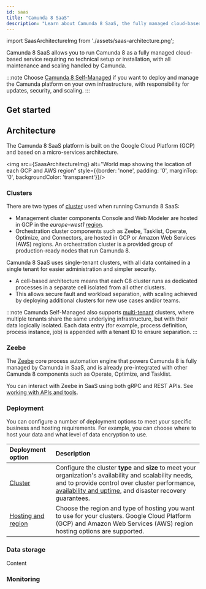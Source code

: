 ```yaml
---
id: saas
title: "Camunda 8 SaaS"
description: "Learn about Camunda 8 SaaS, the fully managed cloud-based service requiring no technical setup or installation, with maintenance and scaling is handled by Camunda."
---
```


import SaasArchitectureImg from './assets/saas-architecture.png';

Camunda 8 SaaS allows you to run Camunda 8 as a fully managed cloud-based service requiring no technical setup or installation, with all maintenance and scaling handled by Camunda.

:::note
Choose [Camunda 8 Self-Managed](/self-managed/about-self-managed.md) if you want to deploy and manage the Camunda platform on your own infrastructure, with responsibility for updates, security, and scaling.
:::

## Get started

## Architecture

The Camunda 8 SaaS platform is built on the Google Cloud Platform (GCP) and based on a micro-services architecture.

<img src={SaasArchitectureImg} alt="World map showing the location of each GCP and AWS region" style={{border: 'none', padding: '0', marginTop: '0', backgroundColor: 'transparent'}}/>

### Clusters

There are two types of [cluster](/components/concepts/clusters.md) used when running Camunda 8 SaaS:

- Management cluster components Console and Web Modeler are hosted in GCP in the _europe-west1_ [region](/reference/regions.md).
- Orchestration cluster components such as Zeebe, Tasklist, Operate, Optimize, and Connectors, are hosted in GCP or Amazon Web Services (AWS) regions. An orchestration cluster is a provided group of production-ready nodes that run Camunda 8.

Camunda 8 SaaS uses single-tenant clusters, with all data contained in a single tenant for easier administration and simpler security.

- A cell-based architecture means that each C8 cluster runs as dedicated processes in a separate cell isolated from all other clusters.
- This allows secure fault and workload separation, with scaling achieved by deploying additional clusters for new use cases and/or teams.

:::note
Camunda Self-Managed also supports [multi-tenant](/self-managed/concepts/multi-tenancy.md) clusters, where multiple tenants share the same underlying infrastructure, but with their data logically isolated. Each data entry (for example, process definition, process instance, job) is appended with a tenant ID to ensure separation.
:::

### Zeebe

The [Zeebe](/components/zeebe/zeebe-overview.md) core process automation engine that powers Camunda 8 is fully managed by Camunda in SaaS, and is already pre-integrated with other Camunda 8 components such as Operate, Optimize, and Tasklist.

You can interact with Zeebe in SaaS using both gRPC and REST APIs. See [working with APIs and tools](/apis-tools/working-with-apis-tools.md).

### Deployment

You can configure a number of deployment options to meet your specific business and hosting requirements. For example, you can choose where to host your data and what level of data encryption to use.

| Deployment option                           | Description                                                                                                                                                                                                                                                                                 |
| :------------------------------------------ | :------------------------------------------------------------------------------------------------------------------------------------------------------------------------------------------------------------------------------------------------------------------------------------------ |
| [Cluster](/components/concepts/clusters.md) | Configure the cluster **type** and **size** to meet your organization's availability and scalability needs, and to provide control over cluster performance, [availability and uptime](/components/concepts/clusters.md#cluster-availability-and-uptime), and disaster recovery guarantees. |
| [Hosting and region](/reference/regions.md) | Choose the region and type of hosting you want to use for your clusters. Google Cloud Platform (GCP) and Amazon Web Services (AWS) region hosting options are supported.                                                                                                                    |

### Data storage

Content

### Monitoring
